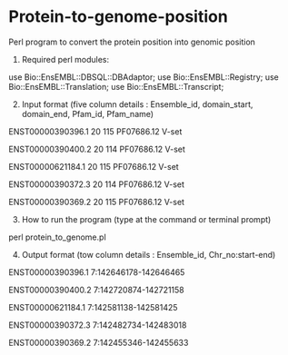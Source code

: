 # Protein-to-genome-position
Perl program to convert the protein position into genomic position


1) Required perl modules:

use Bio::EnsEMBL::DBSQL::DBAdaptor;
use Bio::EnsEMBL::Registry;
use Bio::EnsEMBL::Translation;
use Bio::EnsEMBL::Transcript;



2) Input format
(five column details : Ensemble_id,	domain_start,	domain_end,	Pfam_id,	Pfam_name)

ENST00000390396.1	20	115	PF07686.12	V-set

ENST00000390400.2	20	114	PF07686.12	V-set

ENST00000621184.1	20	115	PF07686.12	V-set

ENST00000390372.3	20	114	PF07686.12	V-set

ENST00000390369.2	20	115	PF07686.12	V-set




3) How to run the program
(type at the command or terminal prompt)

perl protein_to_genome.pl



4) Output format
(tow column details : Ensemble_id,	Chr_no:start-end)

ENST00000390396.1	7:142646178-142646465	

ENST00000390400.2	7:142720874-142721158	

ENST00000621184.1	7:142581138-142581425	

ENST00000390372.3	7:142482734-142483018	

ENST00000390369.2	7:142455346-142455633	


